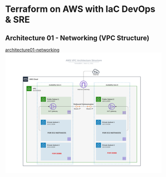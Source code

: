 # Terraform on AWS with IaC DevOps & SRE

## Architecture 01 - Networking (VPC Structure)

[architecture01-networking](/architecture01-networking/)
<img src="/architecture01-networking/architecture01-Networking.jpeg"/>

